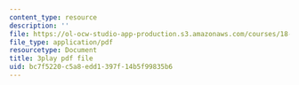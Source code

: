 ```yaml
---
content_type: resource
description: ''
file: https://ol-ocw-studio-app-production.s3.amazonaws.com/courses/18-06sc-linear-algebra-fall-2011/bc7f5220c5a8edd1397f14b5f99835b6_QQpvGlF_1Qo.pdf
file_type: application/pdf
resourcetype: Document
title: 3play pdf file
uid: bc7f5220-c5a8-edd1-397f-14b5f99835b6
---
```

